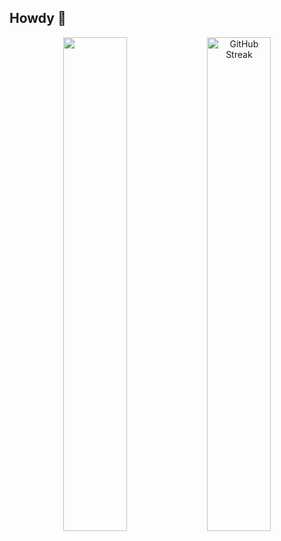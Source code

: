 ## Howdy 👋

<div align="center">
  <a><img src="https://github-readme-stats.vercel.app/api/top-langs/?username=c-lorenzo76&layout=donut" width="45%" /></a>
  <a href="https://git.io/streak-stats"><img src="https://github-readme-streak-stats.herokuapp.com?user=c-lorenzo&hide_border=true" alt="GitHub Streak" width="45%" /></a>
</div>



<!--
**c-lorenzo76/c-lorenzo76** is a ✨ _special_ ✨ repository because its `README.md` (this file) appears on your GitHub profile.

Here are some ideas to get you started:

- 🔭 I’m currently working on ...
- 🌱 I’m currently learning ...
- 👯 I’m looking to collaborate on ...
- 🤔 I’m looking for help with ...
- 💬 Ask me about ...
- 📫 How to reach me: ...
- 😄 Pronouns: ...
- ⚡ Fun fact: ...
-->
